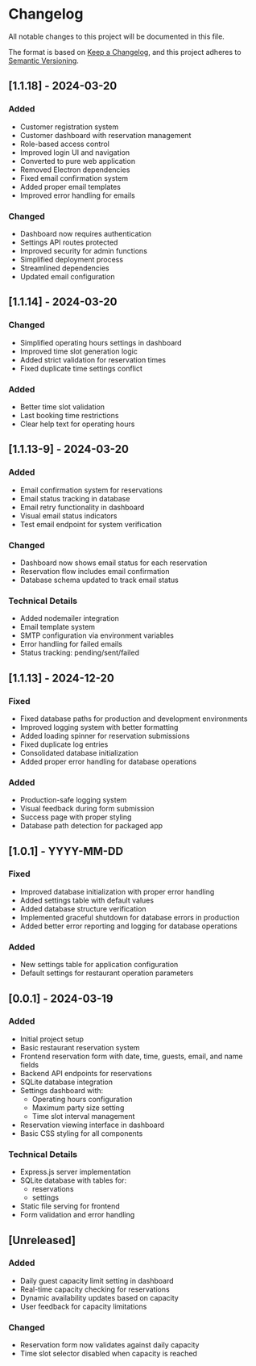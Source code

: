 # Changelog
All notable changes to this project will be documented in this file.

The format is based on [Keep a Changelog](https://keepachangelog.com/en/1.0.0/),
and this project adheres to [Semantic Versioning](https://semver.org/spec/v2.0.0.html).

## [1.1.18] - 2024-03-20
### Added
- Customer registration system
- Customer dashboard with reservation management
- Role-based access control
- Improved login UI and navigation
- Converted to pure web application
- Removed Electron dependencies
- Fixed email confirmation system
- Added proper email templates
- Improved error handling for emails

### Changed
- Dashboard now requires authentication
- Settings API routes protected
- Improved security for admin functions
- Simplified deployment process
- Streamlined dependencies
- Updated email configuration

## [1.1.14] - 2024-03-20
### Changed
- Simplified operating hours settings in dashboard
- Improved time slot generation logic
- Added strict validation for reservation times
- Fixed duplicate time settings conflict

### Added
- Better time slot validation
- Last booking time restrictions
- Clear help text for operating hours

## [1.1.13-9] - 2024-03-20
### Added
- Email confirmation system for reservations
- Email status tracking in database
- Email retry functionality in dashboard
- Visual email status indicators
- Test email endpoint for system verification

### Changed
- Dashboard now shows email status for each reservation
- Reservation flow includes email confirmation
- Database schema updated to track email status

### Technical Details
- Added nodemailer integration
- Email template system
- SMTP configuration via environment variables
- Error handling for failed emails
- Status tracking: pending/sent/failed

## [1.1.13] - 2024-12-20
### Fixed
- Fixed database paths for production and development environments
- Improved logging system with better formatting
- Added loading spinner for reservation submissions
- Fixed duplicate log entries
- Consolidated database initialization
- Added proper error handling for database operations

### Added
- Production-safe logging system
- Visual feedback during form submission
- Success page with proper styling
- Database path detection for packaged app

## [1.0.1] - YYYY-MM-DD
### Fixed
- Improved database initialization with proper error handling
- Added settings table with default values
- Added database structure verification
- Implemented graceful shutdown for database errors in production
- Added better error reporting and logging for database operations

### Added
- New settings table for application configuration
- Default settings for restaurant operation parameters

## [0.0.1] - 2024-03-19
### Added
- Initial project setup
- Basic restaurant reservation system
- Frontend reservation form with date, time, guests, email, and name fields
- Backend API endpoints for reservations
- SQLite database integration
- Settings dashboard with:
  - Operating hours configuration
  - Maximum party size setting
  - Time slot interval management
- Reservation viewing interface in dashboard
- Basic CSS styling for all components

### Technical Details
- Express.js server implementation
- SQLite database with tables for:
  - reservations
  - settings
- Static file serving for frontend
- Form validation and error handling 

## [Unreleased]
### Added
- Daily guest capacity limit setting in dashboard
- Real-time capacity checking for reservations
- Dynamic availability updates based on capacity
- User feedback for capacity limitations
### Changed
- Reservation form now validates against daily capacity
- Time slot selector disabled when capacity is reached